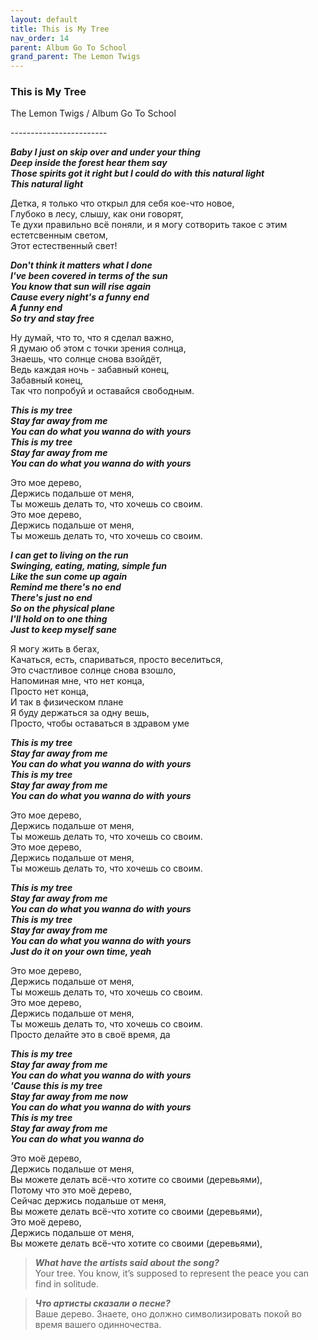 ```yaml
---  
layout: default  
title: This is My Tree  
nav_order: 14  
parent: Album Go To School  
grand_parent: The Lemon Twigs  
---  
```


### **This is My Tree**
<p>
The Lemon Twigs	/ Album Go To School
</p>
------------------------

**_Baby I just on skip over and under your thing      
Deep inside the forest hear them say  
Those spirits got it right but I could do with this natural light  
This natural light_**  
    
Детка, я только что открыл для себя кое-что новое,  
Глубоко в лесу, слышу, как они говорят,  
Те духи правильно всё поняли, и я могу сотворить такое с этим естетсвенным светом,  
Этот естественный свет!  

**_Don't think it matters what I done  
I've been covered in terms of the sun  
You know that sun will rise again  
Cause every night's a funny end  
A funny end  
So try and stay free_**   

Ну думай, что то, что я сделал важно,  
Я думаю об этом с точки зрения солнца,  
Знаешь, что солнце снова взойдёт,  
Ведь каждая ночь - забавный конец,  
Забавный конец,  
Так что попробуй и  оставайся свободным.  

**_This is my tree  
Stay far away from me  
You can do what you wanna do with yours  
This is my tree  
Stay far away from me  
You can do what you wanna do with yours_**   

Это мое дерево,  
Держись подальше от меня,  
Ты можешь делать то, что хочешь со своим.  
Это мое дерево,  
Держись подальше от меня,  
Ты можешь делать то, что хочешь со своим.  

**_I can get to living on the run  
Swinging, eating, mating, simple fun  
Like the sun come up again  
Remind me there's no end  
There's just no end  
So on the physical plane  
I'll hold on to one thing  
Just to keep myself sane_**  

Я могу жить в бегах,  
Качаться, есть, спариваться, просто веселиться,  
Это счастливое солнце снова взошло,  
Напоминая мне, что нет конца,  
Просто нет конца,  
И так в физическом плане  
Я буду держаться за одну вешь,  
Просто, чтобы оставаться в здравом уме  

**_This is my tree  
Stay far away from me  
You can do what you wanna do with yours  
This is my tree  
Stay far away from me  
You can do what you wanna do with yours_**  

Это мое дерево,  
Держись подальше от меня,  
Ты можешь делать то, что хочешь со своим.  
Это мое дерево,  
Держись подальше от меня,  
Ты можешь делать то, что хочешь со своим.  

**_This is my tree  
Stay far away from me  
You can do what you wanna do with yours  
This is my tree  
Stay far away from me  
You can do what you wanna do with yours  
Just do it on your own time, yeah_**  

Это мое дерево,  
Держись подальше от меня,  
Ты можешь делать то, что хочешь со своим.  
Это мое дерево,  
Держись подальше от меня,  
Ты можешь делать то, что хочешь со своим.  
Просто делайте это в своё время, да  

**_This is my tree  
Stay far away from me  
You can do what you wanna do with yours  
'Cause this is my tree  
Stay far away from me now  
You can do what you wanna do with yours  
This is my tree  
Stay far away from me  
You can do what you wanna do_**  
  
Это моё дерево,  
Держись подальше от меня,  
Вы можете делать всё-что хотите со своими (деревьями),  
Потому что это моё дерево,  
Сейчас держись подальше от меня,  
Вы можете делать всё-что хотите со своими (деревьями),  
Это моё дерево,  
Держись подальше от меня,  
Вы можете делать всё-что хотите со своими (деревьями),  


> **_What have the artists said about the song?_**    
> Your tree. You know, it’s supposed to represent the peace you can find in solitude.

> **_Что артисты сказали о песне?_**   
> Ваше дерево. Знаете, оно должно символизировать покой во время вашего одинночества.
